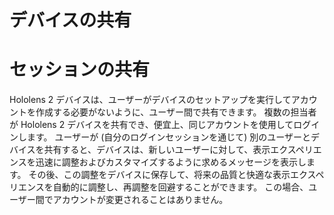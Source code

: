 # <a name="device-sharing"></a>デバイスの共有


# <a name="session-sharing"></a>セッションの共有

Hololens 2 デバイスは、ユーザーがデバイスのセットアップを実行してアカウントを作成する必要がないように、ユーザー間で共有できます。 複数の担当者が Hololens 2 デバイスを共有でき、便宜上、同じアカウントを使用してログインします。 ユーザーが (自分のログインセッションを通じて) 別のユーザーとデバイスを共有すると、デバイスは、新しいユーザーに対して、表示エクスペリエンスを迅速に調整およびカスタマイズするように求めるメッセージを表示します。 その後、この調整をデバイスに保存して、将来の品質と快適な表示エクスペリエンスを自動的に調整し、再調整を回避することができます。 この場合、ユーザー間でアカウントが変更されることはありません。 
